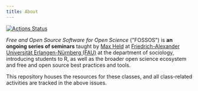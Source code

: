 ```yaml
---
title: About
---
```


<!-- badges: start -->
[![Actions Status](https://wdp9fww0r9.execute-api.us-west-2.amazonaws.com/production/badge/soztag/fossos)](https://github.com/soztag/fossos/actions)
<!-- badges: end -->

*Free and Open Source Software for Open Science* ("FOSSOS") is **an ongoing series of seminars** taught by [Max Held](http://www.maxheld.de) at [Friedrich-Alexander Universität Erlangen-Nürnberg (FAU)](https://www.fau.de) at the department of sociology, introducing students to R, as well as the broader open science ecosystem and free and open source best practices and tools.

This repository houses the resources for these classes, and all class-related activities are tracked in the above issues.
